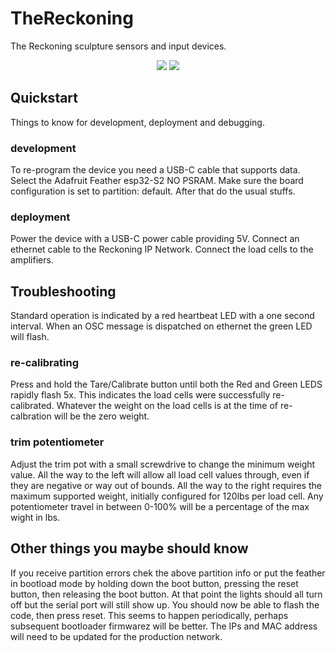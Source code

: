 # TheReckoning
The Reckoning sculpture sensors and input devices.


<p align="center">
  <img src="docs/reckoningPinout" />
  <img src="https://github.com/index01/theReckoning_sensors/blob/main/reckoningPinout.png?raw=true" />
</p>

## Quickstart
Things to know for development, deployment and debugging.

### development
To re-program the device you need a USB-C cable that supports data. Select the Adafruit Feather esp32-S2 NO PSRAM. Make
sure the board configuration is set to partition: default. After that do the usual stuffs. 

### deployment
Power the device with a USB-C power cable providing 5V. 
Connect an ethernet cable to the Reckoning IP Network.
Connect the load cells to the amplifiers. 

## Troubleshooting
Standard operation is indicated by a red heartbeat LED with a one second interval. 
When an OSC message is dispatched on ethernet the green LED will flash. 

### re-calibrating
Press and hold the Tare/Calibrate button until both the Red and Green LEDS rapidly flash 5x. This indicates the load
cells were successfully re-calibrated. Whatever the weight on the load cells is at the time of re-calbration will be the
zero weight. 

### trim potentiometer
Adjust the trim pot with a small screwdrive to change the minimum weight value. All the way to the left will allow all
load cell values through, even if they are negative or way out of bounds. All the way to the right requires the maximum
supported weight, initially configured for 120lbs per load cell. Any potentiometer travel in between 0-100% will be a
percentage of the max wight in lbs.


## Other things you maybe should know
If you receive partition errors chek the above partition info or put the feather in bootload mode by holding down the boot button, pressing the reset button, then releasing the boot button. At that point the lights should all turn off but the serial port will still show up. You should now be able to flash the code, then press reset. This seems to happen periodically, perhaps subsequent bootloader firmwarez will be better.
The IPs and MAC address will need to be updated for the production network.

